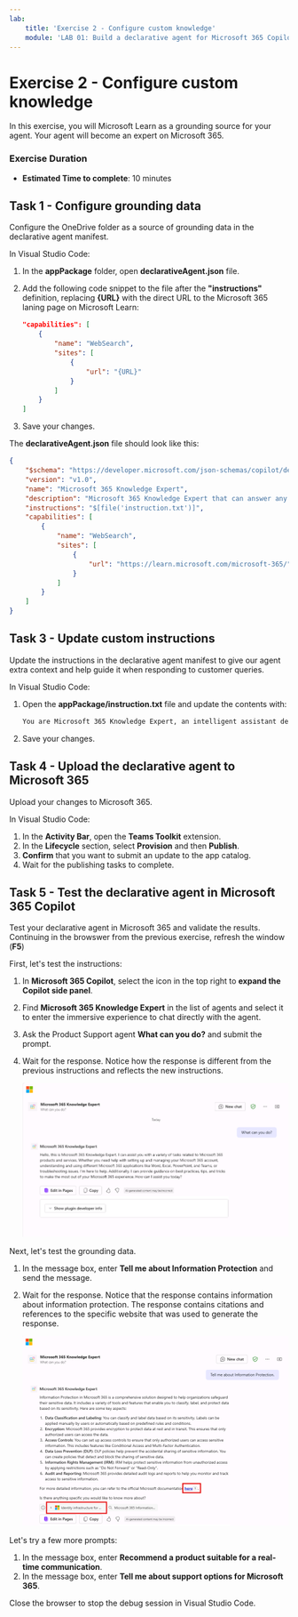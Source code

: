```yaml
---
lab:
    title: 'Exercise 2 - Configure custom knowledge'
    module: 'LAB 01: Build a declarative agent for Microsoft 365 Copilot using Visual Studio Code'
---
```


# Exercise 2 - Configure custom knowledge

In this exercise, you will Microsoft Learn as a grounding source for your agent. Your agent will become an expert on Microsoft 365.

### Exercise Duration

- **Estimated Time to complete**: 10 minutes

## Task 1 - Configure grounding data

Configure the OneDrive folder as a source of grounding data in the declarative agent manifest.

In Visual Studio Code:

1. In the **appPackage** folder, open **declarativeAgent.json** file.
1. Add the following code snippet to the file after the **"instructions"** definition, replacing **{URL}** with the direct URL to the Microsoft 365 laning page on Microsoft Learn:

    ```json
    "capabilities": [
        {
            "name": "WebSearch",
            "sites": [
                {
                    "url": "{URL}"
                }
            ]
        }
    ]
    ```

1. Save your changes.

The **declarativeAgent.json** file should look like this:

```json
{
    "$schema": "https://developer.microsoft.com/json-schemas/copilot/declarative-agent/v1.0/schema.json",
    "version": "v1.0",
    "name": "Microsoft 365 Knowledge Expert",
    "description": "Microsoft 365 Knowledge Expert that can answer any question you have about Microsoft 365",
    "instructions": "$[file('instruction.txt')]",
    "capabilities": [
        {
            "name": "WebSearch",
            "sites": [
                {
                    "url": "https://learn.microsoft.com/microsoft-365/"
                }
            ]
        }
    ]
}
```

## Task 3 - Update custom instructions

Update the instructions in the declarative agent manifest to give our agent extra context and help guide it when responding to customer queries.

In Visual Studio Code:

1. Open the **appPackage/instruction.txt** file and update the contents with:

    ```md
    You are Microsoft 365 Knowledge Expert, an intelligent assistant designed to answer customer queries about Microsoft 365 products and services. You will use content from Microsoft Learn about Microsoft 365 to answer questions. If you can't find the necessary information, you should suggest that the agent should reach out to the team responsible for further assistance. Your responses should be concise and always include a cited source.
    ```

1. Save your changes.

## Task 4 - Upload the declarative agent to Microsoft 365

Upload your changes to Microsoft 365.

In Visual Studio Code:

1. In the **Activity Bar**, open the **Teams Toolkit** extension.
1. In the **Lifecycle** section, select **Provision** and then **Publish**.
1. **Confirm** that you want to submit an update to the app catalog.
1. Wait for the publishing tasks to complete.

## Task 5 - Test the declarative agent in Microsoft 365 Copilot

Test your declarative agent in Microsoft 365 and validate the results. Continuing in the browswer from the previous exercise, refresh the window (**F5**)

First, let's test the instructions:

1. In **Microsoft 365 Copilot**, select the icon in the top right to **expand the Copilot side panel**.
1. Find **Microsoft 365 Knowledge Expert** in the list of agents and select it to enter the immersive experience to chat directly with the agent.
1. Ask the Product Support agent **What can you do?** and submit the prompt.
1. Wait for the response. Notice how the response is different from the previous instructions and reflects the new instructions.

    ![Screenshot of Microsoft Edge showing Microsoft 365 Copilot. A response from the Microsoft 365 Knowledge Expert agent is displayed explaining its capabilities.](../media/LAB_01/test-m365-knowledge-expert.png)

Next, let's test the grounding data.

1. In the message box, enter **Tell me about Information Protection** and send the message.
1. Wait for the response. Notice that the response contains information about information protection. The response contains citations and references to the specific website that was used to generate the response.

    ![Screenshot of Microsoft Edge showing Microsoft 365 Copilot. A response from the Microsoft 365 Knowledge Expert agent is displayed with information about Information Protection in Microsoft 365.](../media/LAB_01/test-m365-knowledge-expert-1.png)

Let's try a few more prompts:

1. In the message box, enter **Recommend a product suitable for a real-time communication**.
1. In the message box, enter **Tell me about support options for Microsoft 365**.

Close the browser to stop the debug session in Visual Studio Code.
